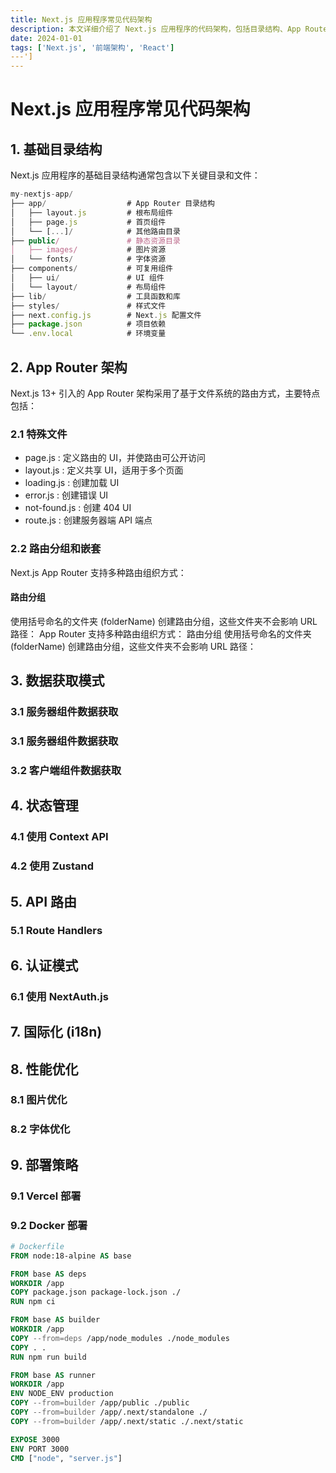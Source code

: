 ```yaml
---
title: Next.js 应用程序常见代码架构
description: 本文详细介绍了 Next.js 应用程序的代码架构，包括目录结构、App Router、数据获取、状态管理等核心概念
date: 2024-01-01
tags: ['Next.js', '前端架构', 'React']
---']
---
```



# Next.js 应用程序常见代码架构

## 1. 基础目录结构
Next.js 应用程序的基础目录结构通常包含以下关键目录和文件：

```jsx
my-nextjs-app/
├── app/                  # App Router 目录结构
│   ├── layout.js         # 根布局组件
│   ├── page.js           # 首页组件
│   └── [...]/            # 其他路由目录
├── public/               # 静态资源目录
│   ├── images/           # 图片资源
│   └── fonts/            # 字体资源
├── components/           # 可复用组件
│   ├── ui/               # UI 组件
│   └── layout/           # 布局组件
├── lib/                  # 工具函数和库
├── styles/               # 样式文件
├── next.config.js        # Next.js 配置文件
├── package.json          # 项目依赖
└── .env.local            # 环境变量
```


## 2. App Router 架构
Next.js 13+ 引入的 App Router 架构采用了基于文件系统的路由方式，主要特点包括：

### 2.1 特殊文件
- page.js : 定义路由的 UI，并使路由可公开访问
- layout.js : 定义共享 UI，适用于多个页面
- loading.js : 创建加载 UI
- error.js : 创建错误 UI
- not-found.js : 创建 404 UI
- route.js : 创建服务器端 API 端点
### 2.2 路由分组和嵌套

Next.js App Router 支持多种路由组织方式：

#### 路由分组
使用括号命名的文件夹 (folderName) 创建路由分组，这些文件夹不会影响 URL 路径：
App Router 支持多种路由组织方式：
 路由分组
使用括号命名的文件夹 (folderName) 创建路由分组，这些文件夹不会影响 URL 路径：
## 3. 数据获取模式


### 3.1 服务器组件数据获取
### 3.1 服务器组件数据获取
### 3.2 客户端组件数据获取
## 4. 状态管理
### 4.1 使用 Context API
### 4.2 使用 Zustand
## 5. API 路由
### 5.1 Route Handlers
## 6. 认证模式
### 6.1 使用 NextAuth.js
## 7. 国际化 (i18n)
## 8. 性能优化
### 8.1 图片优化
### 8.2 字体优化
## 9. 部署策略
### 9.1 Vercel 部署
### 9.2 Docker 部署
```dockerfile
# Dockerfile
FROM node:18-alpine AS base

FROM base AS deps
WORKDIR /app
COPY package.json package-lock.json ./
RUN npm ci

FROM base AS builder
WORKDIR /app
COPY --from=deps /app/node_modules ./node_modules
COPY . .
RUN npm run build

FROM base AS runner
WORKDIR /app
ENV NODE_ENV production
COPY --from=builder /app/public ./public
COPY --from=builder /app/.next/standalone ./
COPY --from=builder /app/.next/static ./.next/static

EXPOSE 3000
ENV PORT 3000
CMD ["node", "server.js"]
 ```